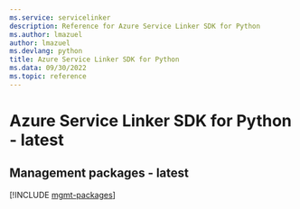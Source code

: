 ```yaml
---
ms.service: servicelinker
description: Reference for Azure Service Linker SDK for Python
ms.author: lmazuel
author: lmazuel
ms.devlang: python
title: Azure Service Linker SDK for Python
ms.data: 09/30/2022
ms.topic: reference
---
```

# Azure Service Linker SDK for Python - latest

## Management packages - latest
[!INCLUDE [mgmt-packages](service-linker-mgmt-index.md)]